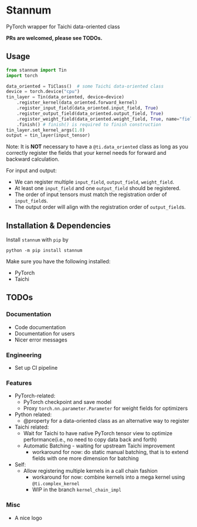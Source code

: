 # Stannum

PyTorch wrapper for Taichi data-oriented class

**PRs are welcomed, please see TODOs.**

## Usage

```python
from stannum import Tin
import torch

data_oriented = TiClass()  # some Taichi data-oriented class 
device = torch.device("cpu")
tin_layer = Tin(data_oriented, device=device)
    .register_kernel(data_oriented.forward_kernel)
    .register_input_field(data_oriented.input_field, True)
    .register_output_field(data_oriented.output_field, True)
    .register_weight_field(data_oriented.weight_field, True, name="field name")
    .finish() # finish() is required to finish construction
tin_layer.set_kernel_args(1.0)
output = tin_layer(input_tensor)
```

Note: It is **NOT** necessary to have a `@ti.data_oriented` class as long as you correctly register the fields that your kernel needs for forward and backward calculation.

For input and output:

* We can register multiple `input_field`, `output_field`, `weight_field`.
* At least one `input_field` and one `output_field` should be registered.
* The order of input tensors must match the registration order of `input_field`s.
* The output order will align with the registration order of `output_field`s.

## Installation & Dependencies
Install `stannum` with `pip` by 

`python -m pip install stannum`

Make sure you have the following installed:
* PyTorch
* Taichi

## TODOs

### Documentation

* Code documentation
* Documentation for users
* Nicer error messages

### Engineering

* Set up CI pipeline

### Features
* PyTorch-related:
  * PyTorch checkpoint and save model
  * Proxy `torch.nn.parameter.Parameter` for weight fields for optimizers
* Python related:
  * @property for a data-oriented class as an alternative way to register
* Taichi related:
  * Wait for Taichi to have native PyTorch tensor view to optimize performance(i.e., no need to copy data back and forth)
  * Automatic Batching - waiting for upstream Taichi improvement
    * workaround for now: do static manual batching, that is to extend fields with one more dimension for batching 
* Self:
  * Allow registering multiple kernels in a call chain fashion
    * workaround for now: combine kernels into a mega kernel using `@ti.complex_kernel` 
    * WIP in the branch `kernel_chain_impl`

### Misc

* A nice logo

